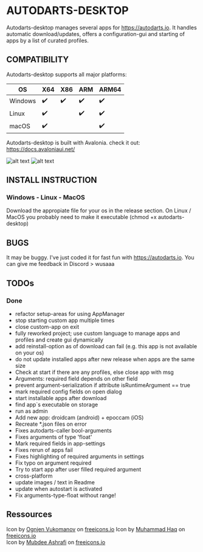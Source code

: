 # AUTODARTS-DESKTOP

Autodarts-desktop manages several apps for https://autodarts.io.
It handles automatic download/updates, offers a configuration-gui and starting of apps by a list of curated profiles.


## COMPATIBILITY

Autodarts-desktop supports all major platforms:

| OS | X64 | X86 | ARM | ARM64
| ------------- | ------------- | ------------- | ------------- | ------------- | 
| Windows | :heavy_check_mark: | :heavy_check_mark: | :heavy_check_mark: | :heavy_check_mark: |
| Linux | :heavy_check_mark: |  | :heavy_check_mark: | :heavy_check_mark: |
| macOS | :heavy_check_mark: |  |  | :heavy_check_mark: |

Autodarts-desktop is built with Avalonia. check it out: https://docs.avaloniaui.net/


![alt text](https://github.com/lbormann/autodarts-desktop/blob/main/MAIN.PNG?raw=true)
![alt text](https://github.com/lbormann/autodarts-desktop/blob/main/SETTINGS.PNG?raw=true)



## INSTALL INSTRUCTION

### Windows - Linux - MacOS

Download the appropiate file for your os in the release section.
On Linux / MacOS you probably need to make it executable (chmod +x autodarts-desktop)



## BUGS

It may be buggy. I've just coded it for fast fun with https://autodarts.io. You can give me feedback in Discord > wusaaa




## TODOs

### Done
- refactor setup-areas for using AppManager
- stop starting custom app multiple times
- close custom-app on exit
- fully reworked project; use custom language to manage apps and profiles and create gui dynamically
- add reinstall-option as of download can fail (e.g. this app is not available on your os)
- do not update installed apps after new release when apps are the same size
- Check at start if there are any profiles, else close app with msg
- Arguments: required field depends on other field
- prevent argument-serialization if attribute isRuntimeArgument == true
- mark required config fields on open dialog
- start installable apps after download
- find app`s executable on storage
- run as admin
- Add new app: droidcam (android) + epoccam (iOS)
- Recreate *.json files on error
- Fixes autodarts-caller bool-arguments
- Fixes arguments of type 'float'
- Mark required fields in app-settings
- Fixes rerun of apps fail
- Fixes highlighting of required arguments in settings
- Fix typo on argument required
- Try to start app after user filled required argument
- cross-platform
- update images / text in Readme
- update when autostart is activated
- Fix arguments-type-float without range!


## Ressources

Icon by <a href="https://freeicons.io/profile/8178">Ognjen Vukomanov</a> on <a href="https://freeicons.io">freeicons.io</a>
Icon by <a href="https://freeicons.io/profile/823">Muhammad Haq</a> on <a href="https://freeicons.io">freeicons.io</a>                             
Icon by <a href="https://freeicons.io/profile/85671">Mubdee Ashrafi</a> on <a href="https://freeicons.io">freeicons.io</a>                             
